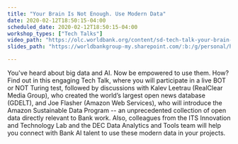 ```yaml
---
title: "Your Brain Is Not Enough. Use Modern Data"
date: 2020-02-12T18:50:15-04:00
scheduled_date: 2020-02-12T18:50:15-04:00
workshop_types: ["Tech Talks"]
video_path: "https://olc.worldbank.org/content/sd-tech-talk-your-brain-not-enough-use-modern-data"
slides_path: "https://worldbankgroup-my.sharepoint.com/:b:/g/personal/hkrambeck_worldbank_org/ETUpCoBcql5OpjuTbqAikRMB-f9VEK-lYZWbuxmAjBnrhA?e=GLiOOx"

---
```


You've heard about big data and AI. Now be empowered to use them. How? Find out in this engaging Tech Talk, where you will participate in a live BOT or NOT Turing test, followed by discussions with Kalev Leetrau (RealClear Media Group), who created the world’s largest open news database (GDELT), and Joe Flasher (Amazon Web Services), who will introduce the Amazon Sustainable Data Program -- an unprecedented collection of open data directly relevant to Bank work. Also, colleagues from the ITS Innovation and Technology Lab and the DEC Data Analytics and Tools team will help you connect with Bank AI talent to use these modern data in your projects.